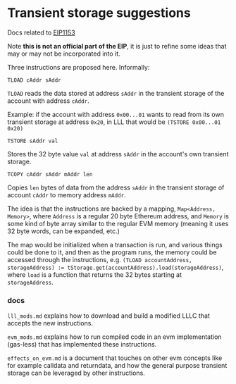 # Transient storage suggestions

Docs related to [EIP1153](https://ethereum-magicians.org/t/eip-transient-storage-opcodes/553)

Note **this is not an official part of the EIP**, it is just to refine some ideas that may or may not be incorporated into it.

Three instructions are proposed here. Informally:

```
TLOAD cAddr sAddr
```

`TLOAD` reads the data stored at address `sAddr` in the transient storage of the account with address `cAddr`.

Example: if the account with address `0x00...01` wants to read from its own transient storage at address `0x20`, in LLL that would be `(TSTORE 0x00...01 0x20)`

```
TSTORE sAddr val
```

Stores the 32 byte value `val` at address `sAddr` in the account's own transient storage.


```
TCOPY cAddr sAddr mAddr len
```

Copies `len` bytes of data from the address `sAddr` in the transient storage of account `cAddr` to memory address `mAddr`.

The idea is that the instructions are backed by a mapping, `Map<Address, Memory>`, where `Address` is a regular 20 byte Ethereum address, and `Memory` is some kind of byte array similar to the regular EVM memory (meaning it uses 32 byte words, can be expanded, etc.) 

The map would be initialized when a transaction is run, and various things could be done to it, and then as the program runs, the memory could be accessed through the instructions, e.g. `(TLOAD accountAddress, storageAddress) := tStorage.get(accountAddress).load(storageAddress)`, where `load` is a function that returns the 32 bytes starting at `storageAddress`.

### docs

`lll_mods.md` explains how to download and build a modified LLLC that accepts the new instructions.

`evm_mods.md` explains how to run compiled code in an evm implementation (gas-less) that has implemented these instructions.

`effects_on_evm.md` is a document that touches on other evm concepts like for example calldata and returndata, and how the general purpose transient storage can be leveraged by other instructions.
